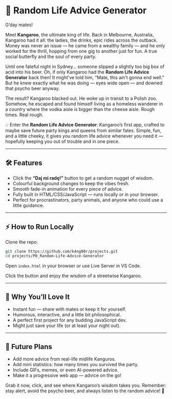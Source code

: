 # 🦘 Random Life Advice Generator

G’day mates!

Meet **Kangaroo**, the ultimate king of life. Back in Melbourne, Australia, Kangaroo had it all: the ladies, the drinks, epic rides across the outback. Money was never an issue — he came from a wealthy family — and he only worked for the thrill, hopping from one gig to another just for fun. A true social butterfly and the soul of every party.

Until one fateful night in Sydney… someone slipped a slightly too big box of acid into his beer. Oh, if only Kangaroo had the **Random Life Advice Generator** back then! It might’ve told him, “Mate, this ain’t gonna end well.” But he knew exactly what he was doing — eyes wide open — and downed that psycho beer anyway.

The result? Kangaroo blacked out. He woke up in transit to a Polish zoo. Somehow, he escaped and found himself living as a homeless wanderer in a country where the vodka aisle is bigger than the cheese aisle. Rough times. Real rough.

💡 Enter the **Random Life Advice Generator**: Kangaroo’s first app, crafted to maybe save future party kings and queens from similar fates. Simple, fun, and a little cheeky, it gives you random life advice whenever you need it — hopefully keeping you out of trouble and in one piece.

---

## 🛠 Features

- Click the **“Daj mi radę!”** button to get a random nugget of wisdom.  
- Colourful background changes to keep the vibes fresh.  
- Smooth fade-in animation for every piece of advice.  
- Fully built in HTML/CSS/JavaScript — runs locally or in your browser.  
- Perfect for procrastinators, party animals, and anyone who could use a little guidance.

---

## ⚡ How to Run Locally

Clone the repo:

```bash
git clone https://github.com/k4ng00r/projects.git
cd projects/P0_Random-Life-Advice-Generator
```

Open `index.html` in your browser or use Live Server in VS Code.

Click the button and enjoy the wisdom of a streetwise Kangaroo.

---

## 🎯 Why You’ll Love It

- Instant fun — share with mates or keep it for yourself.  
- Humorous, interactive, and a little bit philosophical.  
- A perfect first project for any budding JavaScript dev.  
- Might just save your life (or at least your night out).

---

## 📜 Future Plans

- Add more advice from real-life midlife Kanguros.  
- Add mini statistics: how many times you survived the party.  
- Include GIFs, memes, or even AI-powered advice.  
- Make it a progressive web app — advice on the go!

Grab it now, click, and see where Kangaroo’s wisdom takes you. Remember: stay alert, avoid the psycho beer, and always listen to the random advice! 🦘
